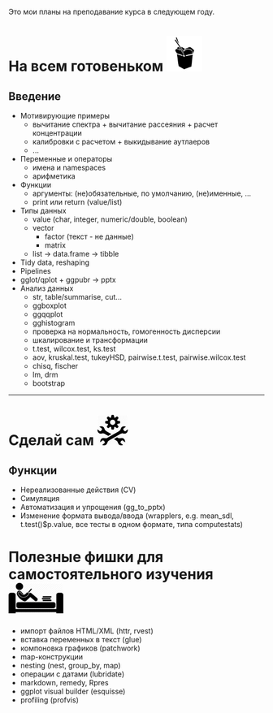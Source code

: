 Это мои планы на преподавание курса в следующем году.

# На всем готовеньком <img src="https://raw.githubusercontent.com/lapotok/biochem_statistics/master/2019/img/outofbox.png" height="70">

## Введение

* Мотивирующие примеры
  - вычитание спектра + вычитание рассеяния + расчет концентрации
  - калибровки с расчетом + выкидывание аутлаеров
  - ...
* Переменные и операторы
  - имена и namespaces
  - арифметика
* Функции
  - аргументы: (не)обязательные, по умолчанию, (не)именные, ...
  - print или return (value/list)
* Типы данных
  - value (char, integer, numeric/double, boolean)
  - vector
    - factor (текст - не данные)
    - matrix
  - list -> data.frame -> tibble
* Tidy data, reshaping
* Pipelines
* gglot/qplot + ggpubr -> pptx
* Анализ данных
  - str, table/summarise, cut...
  - ggboxplot
  - ggqqplot
  - gghistogram
  - проверка на нормальность, гомогенность дисперсии
  - шкалирование и трансформации
  - t.test, wilcox.test, ks.test
  - aov, kruskal.test, tukeyHSD, pairwise.t.test, pairwise.wilcox.test
  - chisq, fischer
  - lm, drm
  - bootstrap

---

# Сделай сам <img src="https://raw.githubusercontent.com/lapotok/biochem_statistics/master/2019/img/doityourself.jpeg" height="60">


## Функции

* Нереализованные действия (CV)
* Симуляция
* Автоматизация и упрощения (gg_to_pptx)
* Изменение формата вывода/ввода (wrapplers, e.g. mean_sdl, t.test()$p.value, все тесты в одном формате, типа computestats)

# Полезные фишки для самостоятельного изучения <img src="https://raw.githubusercontent.com/lapotok/biochem_statistics/master/2019/img/selfeducate.png" height="60">

* импорт файлов HTML/XML (httr, rvest)
* вставка переменных в текст (glue)
* компоновка графиков (patchwork)
* map-конструкции
* nesting (nest, group_by, map)
* операции с датами (lubridate)
* markdown, remedy, Rpres
* ggplot visual builder (esquisse)
* profiling (profvis)
